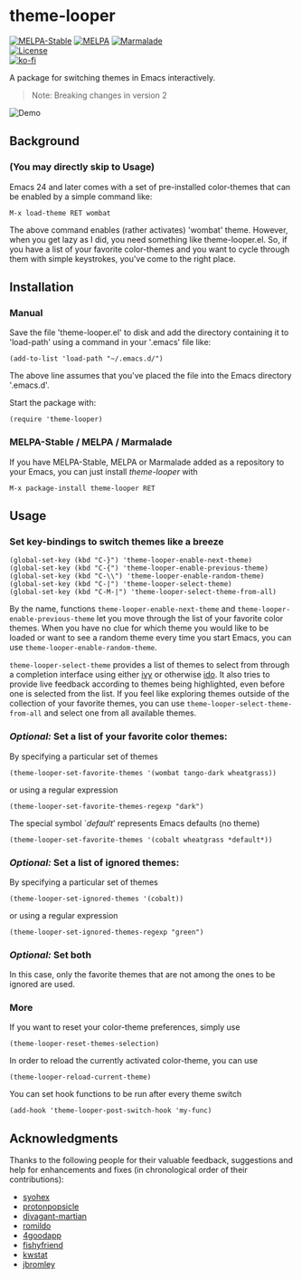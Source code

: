 # theme-looper

[![MELPA-Stable](http://stable.melpa.org/packages/theme-looper-badge.svg)](http://stable.melpa.org/#/theme-looper)
[![MELPA](http://melpa.org/packages/theme-looper-badge.svg)](http://melpa.org/#/theme-looper)
[![Marmalade](https://img.shields.io/badge/marmalade-available-8A2A8B.svg)](https://marmalade-repo.org/packages/theme-looper)  
[![License](https://img.shields.io/badge/LICENSE-GPL%20v3.0-blue.svg)](https://www.gnu.org/licenses/gpl.html)  
[![ko-fi](https://ko-fi.com/img/githubbutton_sm.svg)](https://ko-fi.com/Y8Y5E5GL7)

A package for switching themes in Emacs interactively.

> Note: Breaking changes in version 2

![Demo](images/demo.gif)

## Background

### (You may directly skip to Usage)

Emacs 24 and later comes with a set of pre-installed color-themes that can be enabled by a simple command like:

    M-x load-theme RET wombat

The above command enables (rather activates) 'wombat' theme. However, when you get lazy as I did, you need something like theme-looper.el. So, if you have a list of your favorite color-themes and you want to cycle through them with simple keystrokes, you've come to the right place.

## Installation

### Manual

Save the file 'theme-looper.el' to disk and add the directory containing it to 'load-path' using a command in your '.emacs' file like:

    (add-to-list 'load-path "~/.emacs.d/")

The above line assumes that you've placed the file into the Emacs directory '.emacs.d'.

Start the package with:

    (require 'theme-looper)

### MELPA-Stable / MELPA / Marmalade

If you have MELPA-Stable, MELPA or Marmalade added as a repository to your Emacs, you can just install *theme-looper* with

    M-x package-install theme-looper RET

## Usage

### Set key-bindings to switch themes like a breeze

    (global-set-key (kbd "C-}") 'theme-looper-enable-next-theme)
    (global-set-key (kbd "C-{") 'theme-looper-enable-previous-theme)
    (global-set-key (kbd "C-\\") 'theme-looper-enable-random-theme)
    (global-set-key (kbd "C-|") 'theme-looper-select-theme)
    (global-set-key (kbd "C-M-|") 'theme-looper-select-theme-from-all)

By the name, functions `theme-looper-enable-next-theme` and `theme-looper-enable-previous-theme` let you move through the list of your favorite color themes. When you have no clue for which theme you would like to be loaded or want to see a random theme every time you start Emacs, you can use `theme-looper-enable-random-theme`.

`theme-looper-select-theme` provides a list of themes to select from through a completion interface using either [ivy](https://github.com/abo-abo/swiper/blob/master/ivy.el) or otherwise [ido](https://www.emacswiki.org/emacs/InteractivelyDoThings). It also tries to provide live feedback according to themes being highlighted, even before one is selected from the list. If you feel like exploring themes outside of the collection of your favorite themes, you can use `theme-looper-select-theme-from-all` and select one from all available themes.

### *Optional:* Set a list of your favorite color themes:

By specifying a particular set of themes

    (theme-looper-set-favorite-themes '(wombat tango-dark wheatgrass))

or using a regular expression

    (theme-looper-set-favorite-themes-regexp "dark")

The special symbol `*default*' represents Emacs defaults (no theme)

    (theme-looper-set-favorite-themes '(cobalt wheatgrass *default*))

### *Optional:* Set a list of ignored themes:

By specifying a particular set of themes

    (theme-looper-set-ignored-themes '(cobalt))

or using a regular expression

    (theme-looper-set-ignored-themes-regexp "green")

### *Optional:* Set both

In this case, only the favorite themes that are not among the ones to be ignored are used.

### More

If you want to reset your color-theme preferences, simply use

    (theme-looper-reset-themes-selection)

In order to reload the currently activated color-theme, you can use

    (theme-looper-reload-current-theme)

You can set hook functions to be run after every theme switch

    (add-hook 'theme-looper-post-switch-hook 'my-func)

## Acknowledgments

Thanks to the following people for their valuable feedback, suggestions and help for enhancements and fixes (in chronological order of their contributions):

- [syohex](https://github.com/syohex)
- [protonpopsicle](https://github.com/protonpopsicle)
- [divagant-martian](https://github.com/divagant-martian)
- [romildo](https://github.com/romildo)
- [4goodapp](https://github.com/4goodapp)
- [fishyfriend](https://github.com/fishyfriend)
- [kwstat](https://github.com/kwstat)
- [jbromley](https://github.com/jbromley)
